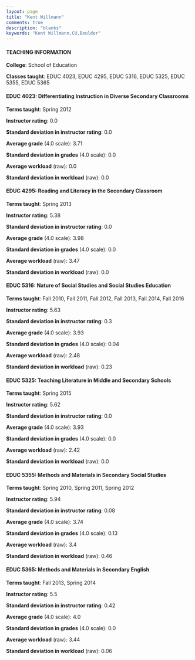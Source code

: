 ```yaml
---
layout: page
title: "Kent Willmann" 
comments: true
description: "blanks"
keywords: "Kent Willmann,CU,Boulder"
---
```

<head>
<script src="https://ajax.googleapis.com/ajax/libs/jquery/2.1.3/jquery.min.js"></script>
<script src="https://dl.dropboxusercontent.com/s/pc42nxpaw1ea4o9/highcharts.js?dl=0"></script>
<!-- <script src="../assets/js/highcharts.js"></script> -->
<style type="text/css">@font-face {
	font-family: "Bebas Neue";
	src: url(https://www.filehosting.org/file/details/544349/BebasNeue Regular.otf) format("opentype");
	}
	h1.Bebas { 
		font-family: "Bebas Neue", Verdana, Tahoma;
	}
</style>
</head>
	   
#### TEACHING INFORMATION

**College**: School of Education

**Classes taught**: EDUC 4023, EDUC 4295, EDUC 5316, EDUC 5325, EDUC 5355, EDUC 5365

#### EDUC 4023: Differentiating Instruction in Diverse Secondary Classrooms

**Terms taught**: Spring 2012

**Instructor rating**: 0.0

**Standard deviation in instructor rating**: 0.0

**Average grade** (4.0 scale): 3.71

**Standard deviation in grades** (4.0 scale): 0.0

**Average workload** (raw): 0.0

**Standard deviation in workload** (raw): 0.0

#### EDUC 4295: Reading and Literacy in the Secondary Classroom

**Terms taught**: Spring 2013

**Instructor rating**: 5.38

**Standard deviation in instructor rating**: 0.0

**Average grade** (4.0 scale): 3.98

**Standard deviation in grades** (4.0 scale): 0.0

**Average workload** (raw): 3.47

**Standard deviation in workload** (raw): 0.0

#### EDUC 5316: Nature of Social Studies and Social Studies Education

**Terms taught**: Fall 2010, Fall 2011, Fall 2012, Fall 2013, Fall 2014, Fall 2016

**Instructor rating**: 5.63

**Standard deviation in instructor rating**: 0.3

**Average grade** (4.0 scale): 3.93

**Standard deviation in grades** (4.0 scale): 0.04

**Average workload** (raw): 2.48

**Standard deviation in workload** (raw): 0.23

#### EDUC 5325: Teaching Literature in Middle and Secondary Schools

**Terms taught**: Spring 2015

**Instructor rating**: 5.62

**Standard deviation in instructor rating**: 0.0

**Average grade** (4.0 scale): 3.93

**Standard deviation in grades** (4.0 scale): 0.0

**Average workload** (raw): 2.42

**Standard deviation in workload** (raw): 0.0

#### EDUC 5355: Methods and Materials in Secondary Social Studies

**Terms taught**: Spring 2010, Spring 2011, Spring 2012

**Instructor rating**: 5.94

**Standard deviation in instructor rating**: 0.08

**Average grade** (4.0 scale): 3.74

**Standard deviation in grades** (4.0 scale): 0.13

**Average workload** (raw): 3.4

**Standard deviation in workload** (raw): 0.46

#### EDUC 5365: Methods and Materials in Secondary English

**Terms taught**: Fall 2013, Spring 2014

**Instructor rating**: 5.5

**Standard deviation in instructor rating**: 0.42

**Average grade** (4.0 scale): 4.0

**Standard deviation in grades** (4.0 scale): 0.0

**Average workload** (raw): 3.44

**Standard deviation in workload** (raw): 0.06

